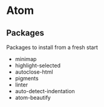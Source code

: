# Atom
## Packages
Packages to install from a fresh start  

* minimap
* highlight-selected
* autoclose-html
* pigments
* linter
* auto-detect-indentation
* atom-beautify
